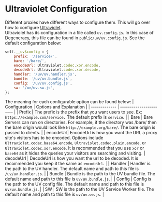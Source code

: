 # Ultraviolet Configuration
Different proxies have different ways to configure them. This will go over how to configure [Ultraviolet](https://github.com/titaniumnetwork-dev/Ultraviolet).
<br>
Ultraviolet has its configuration in a file called `uv.config.js`. In this case of Degeneracy, this file can be found in `public/uv/uv.config.js`. See the default configuration below:
```js
self.__uv$config = {
    prefix: '/service/',
    bare: '/bare/',
    encodeUrl: Ultraviolet.codec.xor.encode,
    decodeUrl: Ultraviolet.codec.xor.decode,
    handler: '/uv/uv.handler.js',
    bundle: '/uv/uv.bundle.js',
    config: '/uv/uv.config.js',
    sw: '/uv/uv.sw.js',
};
```
The meaning for each configurable option can be found below:
| Configuration | Options and Explanation |
| ------------- | ----------------------- |
| Prefix | The prefix is the prefix that you want users to see. Ex: `https://example.com/service.` The default prefix is `service`. |
| Bare | Bare Servers can run on directories. For example, if the directory was /bare/ then the bare origin would look like `http://example.org/bare/`. The bare origin is passed to clients. |
| encodeUrl| EncodeUrl is how you want the URL a proxy site's visitors has to be encoded. Options include `Ultraviolet.codec.base64.encode`, `Ultraviolet.codec.plain.encode`, or `Ultraviolet.codec.xor.encode`. It is recommended that you use `xor` or `base64` as it hides the queries your visitors are searching and visiting.
| decodeUrl | DecodeUrl is how you want the url to be decoded. It is recommended you keep it the same as `encodeUrl`. |
| Handler | Handler is the path to the UV handler. The default name and path to this file is `/uv/uv.handler.js`. |
| Bundle | Bundle is the path to the UV bundle file. The default name and path to this file is `uv/uv.bundle.js`. |
| Config | Config is the path to the UV config file. The default name and path to this file is `uv/uv.bundle.js`. |
| SW | SW is the path to the UV Service Worker file. The default name and path to this file is `uv/uv.sw.js`. |
